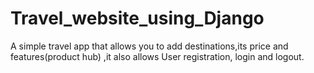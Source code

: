 # Travel_website_using_Django
A simple travel app that allows you to add destinations,its price and features(product hub) ,it also allows User registration, login and logout.
